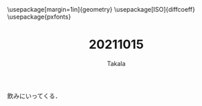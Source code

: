 ﻿---
title: 20211015
yesterday: 20211014
tomorrow: 20211016
days: 658
author: Takala
header-includes:
  - \usepackage[margin=1in]{geometry}
  - \usepackage[ISO]{diffcoeff}
  - \usepackage{pxfonts}
---



飲みにいってくる．
